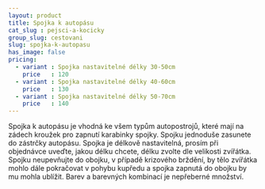 ```yaml
---
layout: product
title: Spojka k autopásu
cat_slug : pejsci-a-kocicky
group_slug: cestovani
slug: spojka-k-autopasu
has_image: false
pricing:
  - variant : Spojka nastavitelné délky 30-50cm
    price   : 120
  - variant : Spojka nastavitelné délky 40-60cm
    price   : 130
  - variant : Spojka nastavitelné délky 50-70cm
    price   : 140
---
```


Spojka k autopásu je vhodná ke všem typům autopostrojů, které mají na zádech kroužek pro zapnutí karabinky spojky. Spojku jednoduše zasunete do zástrčky autopásu. Spojka je délkově nastavitelná, prosím při objednávce uveďte, jakou délku chcete, délku zvolte dle velikosti zvířátka. Spojku neupevňujte do obojku, v případě krizového brždění, by tělo zvířátka mohlo dále pokračovat v pohybu kupředu a spojka zapnutá do obojku by mu mohla ublížit. Barev a barevných kombinací je nepřeberné množství.


